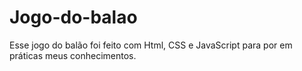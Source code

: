 # Jogo-do-balao

Esse jogo do balão foi feito com Html, CSS e JavaScript para por em práticas meus conhecimentos.
